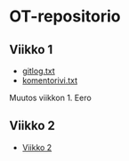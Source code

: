 # OT-repositorio

## Viikko 1
* [gitlog.txt](https://github.com/eerorant/ot-harjoitustyo/blob/master/laskarit/viikko1/gitlog.txt)
* [komentorivi.txt](https://github.com/eerorant/ot-harjoitustyo/blob/master/laskarit/viikko1/komentorivi.txt)

Muutos viikkon 1. Eero

## Viikko 2
* [Viikko 2](https://github.com/eerorant/ot-harjoitustyo/tree/master/laskarit/viikko2)
